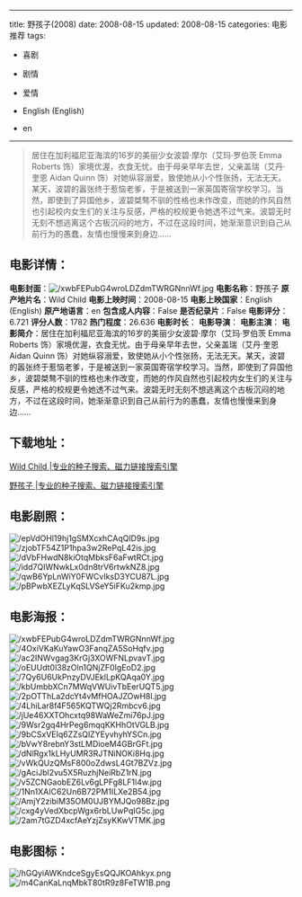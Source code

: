 
---
title: 野孩子(2008)
date: 2008-08-15
updated: 2008-08-15
categories: 电影推荐
tags:
- 喜剧
- 剧情
- 爱情

- English (English)
- en
---


> 居住在加利福尼亚海滨的16岁的美丽少女波碧·摩尔（艾玛·罗伯茨 Emma Roberts 饰）家境优渥，衣食无忧。由于母亲早年去世，父亲盖瑞（艾丹·奎恩 Aidan Quinn 饰）对她纵容溺爱，致使她从小个性张扬，无法无天。某天，波碧的嚣张终于惹恼老爹，于是被送到一家英国寄宿学校学习。当然，即使到了异国他乡，波碧桀骜不驯的性格也未作改变，而她的作风自然也引起校内女生们的关注与反感，严格的校规更令她透不过气来。波碧无时无刻不想逃离这个古板沉闷的地方，不过在这段时间，她渐渐意识到自己从前行为的愚蠢，友情也慢慢来到身边……

## **电影详情**：

**电影封面**：<img src="https://image.tmdb.org/t/p/w200/xwbFEPubG4wroLDZdmTWRGNnnWf.jpg" alt="/xwbFEPubG4wroLDZdmTWRGNnnWf.jpg" title="/xwbFEPubG4wroLDZdmTWRGNnnWf.jpg">
**电影名称**：野孩子
**原产地片名**：Wild Child
**电影上映时间**：2008-08-15
**电影上映国家**：English (English)
**原产地语言**：en
**包含成人内容**：False
**是否纪录片**：False
**电影评分**：6.721
**评分人数**：1782
**热门程度**：26.636
**电影时长**：
**电影导演**：
**电影主演**：
**电影简介**：居住在加利福尼亚海滨的16岁的美丽少女波碧·摩尔（艾玛·罗伯茨 Emma Roberts 饰）家境优渥，衣食无忧。由于母亲早年去世，父亲盖瑞（艾丹·奎恩 Aidan Quinn 饰）对她纵容溺爱，致使她从小个性张扬，无法无天。某天，波碧的嚣张终于惹恼老爹，于是被送到一家英国寄宿学校学习。当然，即使到了异国他乡，波碧桀骜不驯的性格也未作改变，而她的作风自然也引起校内女生们的关注与反感，严格的校规更令她透不过气来。波碧无时无刻不想逃离这个古板沉闷的地方，不过在这段时间，她渐渐意识到自己从前行为的愚蠢，友情也慢慢来到身边……

## **下载地址**：
[Wild Child |专业的种子搜索、磁力链接搜索引擎](https://movie.amd794.com:2083/?search=Wild%20Child&ordering=&mode=match_phrase&page_size=10&page=1)

[野孩子 |专业的种子搜索、磁力链接搜索引擎](https://movie.amd794.com:2083/?search=%E9%87%8E%E5%AD%A9%E5%AD%90&ordering=&mode=match_phrase&page_size=10&page=1)
 

## **电影剧照**：
<img src="https://image.tmdb.org/t/p/original/epVdOHl19hj1gSMXcxhCAqQlD9s.jpg" alt="/epVdOHl19hj1gSMXcxhCAqQlD9s.jpg" title="/epVdOHl19hj1gSMXcxhCAqQlD9s.jpg"><img src="https://image.tmdb.org/t/p/original/zjobTF54Z1P1hpa3w2RePqL42is.jpg" alt="/zjobTF54Z1P1hpa3w2RePqL42is.jpg" title="/zjobTF54Z1P1hpa3w2RePqL42is.jpg"><img src="https://image.tmdb.org/t/p/original/dVbFHwdN8kiOtqMbksF6aFwtRCt.jpg" alt="/dVbFHwdN8kiOtqMbksF6aFwtRCt.jpg" title="/dVbFHwdN8kiOtqMbksF6aFwtRCt.jpg"><img src="https://image.tmdb.org/t/p/original/idd7QIWNwkLx0dn8trV6rtwkNZ8.jpg" alt="/idd7QIWNwkLx0dn8trV6rtwkNZ8.jpg" title="/idd7QIWNwkLx0dn8trV6rtwkNZ8.jpg"><img src="https://image.tmdb.org/t/p/original/qwB6YpLnWiY0FWCvIksD3YCU87L.jpg" alt="/qwB6YpLnWiY0FWCvIksD3YCU87L.jpg" title="/qwB6YpLnWiY0FWCvIksD3YCU87L.jpg"><img src="https://image.tmdb.org/t/p/original/pBPwbXEZLyKqSLVSeY5iFKu2kmp.jpg" alt="/pBPwbXEZLyKqSLVSeY5iFKu2kmp.jpg" title="/pBPwbXEZLyKqSLVSeY5iFKu2kmp.jpg">

## **电影海报**：
<img src="https://image.tmdb.org/t/p/original/xwbFEPubG4wroLDZdmTWRGNnnWf.jpg" alt="/xwbFEPubG4wroLDZdmTWRGNnnWf.jpg" title="/xwbFEPubG4wroLDZdmTWRGNnnWf.jpg"><img src="https://image.tmdb.org/t/p/original/4OxiVKaKuYawO3FanqZA5SoHqfv.jpg" alt="/4OxiVKaKuYawO3FanqZA5SoHqfv.jpg" title="/4OxiVKaKuYawO3FanqZA5SoHqfv.jpg"><img src="https://image.tmdb.org/t/p/original/ac2INWvgag3KrGj3XOWFNLpvavT.jpg" alt="/ac2INWvgag3KrGj3XOWFNLpvavT.jpg" title="/ac2INWvgag3KrGj3XOWFNLpvavT.jpg"><img src="https://image.tmdb.org/t/p/original/oEUUdt0l38zOln1QNjZF0IgEoD2.jpg" alt="/oEUUdt0l38zOln1QNjZF0IgEoD2.jpg" title="/oEUUdt0l38zOln1QNjZF0IgEoD2.jpg"><img src="https://image.tmdb.org/t/p/original/7Qy6U6UkPnzyDVJEkILpKQAqa0Y.jpg" alt="/7Qy6U6UkPnzyDVJEkILpKQAqa0Y.jpg" title="/7Qy6U6UkPnzyDVJEkILpKQAqa0Y.jpg"><img src="https://image.tmdb.org/t/p/original/kbUmbbXCn7MWqVWUivTbEerUQT5.jpg" alt="/kbUmbbXCn7MWqVWUivTbEerUQT5.jpg" title="/kbUmbbXCn7MWqVWUivTbEerUQT5.jpg"><img src="https://image.tmdb.org/t/p/original/2pOTThLa2dcYt4vMfHOAJZOwH8l.jpg" alt="/2pOTThLa2dcYt4vMfHOAJZOwH8l.jpg" title="/2pOTThLa2dcYt4vMfHOAJZOwH8l.jpg"><img src="https://image.tmdb.org/t/p/original/4LhiLar8f4F565KQTWQj2Rmbcv6.jpg" alt="/4LhiLar8f4F565KQTWQj2Rmbcv6.jpg" title="/4LhiLar8f4F565KQTWQj2Rmbcv6.jpg"><img src="https://image.tmdb.org/t/p/original/jUe46XXTOhcxtq98WaWeZmi76pJ.jpg" alt="/jUe46XXTOhcxtq98WaWeZmi76pJ.jpg" title="/jUe46XXTOhcxtq98WaWeZmi76pJ.jpg"><img src="https://image.tmdb.org/t/p/original/9Wsr2gq4HrPeg6mqqKKHhOtVGLB.jpg" alt="/9Wsr2gq4HrPeg6mqqKKHhOtVGLB.jpg" title="/9Wsr2gq4HrPeg6mqqKKHhOtVGLB.jpg"><img src="https://image.tmdb.org/t/p/original/9bCSxVEIq6ZZsQlZYEyvhyhYSCn.jpg" alt="/9bCSxVEIq6ZZsQlZYEyvhyhYSCn.jpg" title="/9bCSxVEIq6ZZsQlZYEyvhyhYSCn.jpg"><img src="https://image.tmdb.org/t/p/original/bVwY8rebnY3stLMDioeM4GBrGFt.jpg" alt="/bVwY8rebnY3stLMDioeM4GBrGFt.jpg" title="/bVwY8rebnY3stLMDioeM4GBrGFt.jpg"><img src="https://image.tmdb.org/t/p/original/dNlRgx1kLHyUMR3RJTNiNOKi8Hq.jpg" alt="/dNlRgx1kLHyUMR3RJTNiNOKi8Hq.jpg" title="/dNlRgx1kLHyUMR3RJTNiNOKi8Hq.jpg"><img src="https://image.tmdb.org/t/p/original/vWkQUzQMsF800oZdwsL4Gt7BZVz.jpg" alt="/vWkQUzQMsF800oZdwsL4Gt7BZVz.jpg" title="/vWkQUzQMsF800oZdwsL4Gt7BZVz.jpg"><img src="https://image.tmdb.org/t/p/original/gAciJbl2vu5X5RuzhjNeiRbZ1rN.jpg" alt="/gAciJbl2vu5X5RuzhjNeiRbZ1rN.jpg" title="/gAciJbl2vu5X5RuzhjNeiRbZ1rN.jpg"><img src="https://image.tmdb.org/t/p/original/v5ZCNGaobEZ6Lv6gLPFg8LF1l4w.jpg" alt="/v5ZCNGaobEZ6Lv6gLPFg8LF1l4w.jpg" title="/v5ZCNGaobEZ6Lv6gLPFg8LF1l4w.jpg"><img src="https://image.tmdb.org/t/p/original/1Nn1XAIC62Un6B72PM1ILXe2B54.jpg" alt="/1Nn1XAIC62Un6B72PM1ILXe2B54.jpg" title="/1Nn1XAIC62Un6B72PM1ILXe2B54.jpg"><img src="https://image.tmdb.org/t/p/original/AmjY2zibiM35OM0UJBYMJQo98Bz.jpg" alt="/AmjY2zibiM35OM0UJBYMJQo98Bz.jpg" title="/AmjY2zibiM35OM0UJBYMJQo98Bz.jpg"><img src="https://image.tmdb.org/t/p/original/cxg4yVedXbcpWgx6rbLUwPqIG5c.jpg" alt="/cxg4yVedXbcpWgx6rbLUwPqIG5c.jpg" title="/cxg4yVedXbcpWgx6rbLUwPqIG5c.jpg"><img src="https://image.tmdb.org/t/p/original/2am7tGZD4xcfAeYzjZsyKKwVTMK.jpg" alt="/2am7tGZD4xcfAeYzjZsyKKwVTMK.jpg" title="/2am7tGZD4xcfAeYzjZsyKKwVTMK.jpg">

## **电影图标**：
<img src="https://image.tmdb.org/t/p/original/hGQyiAWKndceSgyEsQQJKOAhkyx.png" alt="/hGQyiAWKndceSgyEsQQJKOAhkyx.png" title="/hGQyiAWKndceSgyEsQQJKOAhkyx.png"><img src="https://image.tmdb.org/t/p/original/m4CanKaLnqMbkT80tR9z8FeTW1B.png" alt="/m4CanKaLnqMbkT80tR9z8FeTW1B.png" title="/m4CanKaLnqMbkT80tR9z8FeTW1B.png">

